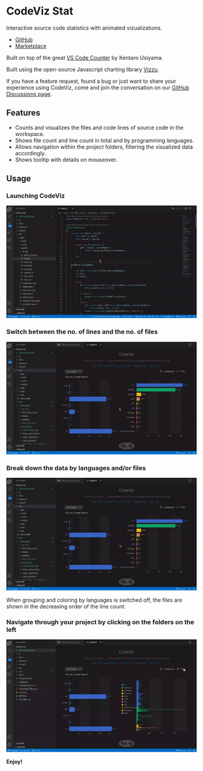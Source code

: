 # CodeViz Stat

Interactive source code statistics with animated vizualizations.

- [GitHub](https://github.com/vizzuhq/codeviz/)
- [Marketplace](https://marketplace.visualstudio.com/items?itemName=vizzuhq.code-viz-stat)

Built on top of the great [VS Code Counter](https://marketplace.visualstudio.com/items?itemName=uctakeoff.vscode-counter) by Kentaro Usiyama.

Built using the open-source Javascript charting library [Vizzu](https://github.com/vizzuhq/vizzu-lib).

If you have a feature request, found a bug or just want to share your experience using CodeViz, come and join the conversation on our [GitHub Discussions page](https://github.com/vizzuhq/codeviz/discussions/).

## Features
- Counts and visualizes the files and code lines of source code in the workspace.
- Shows file count and line count in total and by programming languages.
- Allows navigation within the project folders, filtering the visualized data accordingly.
- Shows tooltip with details on mouseover.

## Usage
### Launching CodeViz
![Launching CodeViz](images/guide_1_start.gif)

### Switch between the no. of lines and the no. of files
![lines_or_files](images/guide_3_dropdown.gif)

### Break down the data by languages and/or files
![Languages_Files_Checkboxes](images/guide_2_checkbox.gif)

When grouping and coloring by languages is switched off, the files are shown in the decreasing order of the line count.

### Navigate through your project by clicking on the folders on the left
![Languages_Files_Checkboxes](images/guide_4_navig.gif)

**Enjoy!**
